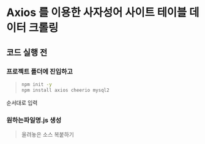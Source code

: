 # Axios 를 이용한 사자성어 사이트 테이블 데이터 크롤링

## 코드 실행 전
### 프로젝트 폴더에 진입하고
> ```bash
> npm init -y
> npm install axios cheerio mysql2
> ```
순서대로 입력
### 원하는파일명.js 생성
> 올려놓은 소스 복붙하기
